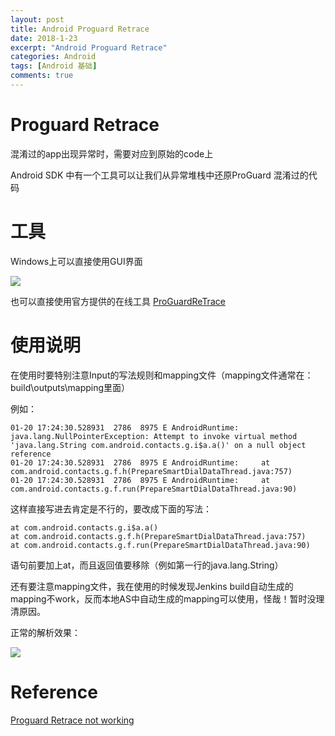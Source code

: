 ```yaml
---
layout: post
title: Android Proguard Retrace
date: 2018-1-23
excerpt: "Android Proguard Retrace"
categories: Android
tags: [Android 基础]
comments: true
---
```


# Proguard Retrace

混淆过的app出现异常时，需要对应到原始的code上

Android SDK 中有一个工具可以让我们从异常堆栈中还原ProGuard 混淆过的代码

# 工具

Windows上可以直接使用GUI界面

![](https://i.imgur.com/RqtR9r2.jpg)

也可以直接使用官方提供的在线工具 [ProGuardReTrace](https://dev-tips.org/Formatters/ProGuardReTrace)

# 使用说明

在使用时要特别注意Input的写法规则和mapping文件（mapping文件通常在：build\outputs\mapping里面）

例如：

    01-20 17:24:30.528931  2786  8975 E AndroidRuntime: java.lang.NullPointerException: Attempt to invoke virtual method 'java.lang.String com.android.contacts.g.i$a.a()' on a null object reference
    01-20 17:24:30.528931  2786  8975 E AndroidRuntime: 	at com.android.contacts.g.f.h(PrepareSmartDialDataThread.java:757)
    01-20 17:24:30.528931  2786  8975 E AndroidRuntime: 	at com.android.contacts.g.f.run(PrepareSmartDialDataThread.java:90)

这样直接写进去肯定是不行的，要改成下面的写法：

    at com.android.contacts.g.i$a.a()
    at com.android.contacts.g.f.h(PrepareSmartDialDataThread.java:757)
    at com.android.contacts.g.f.run(PrepareSmartDialDataThread.java:90)
    
语句前要加上at，而且返回值要移除（例如第一行的java.lang.String）

还有要注意mapping文件，我在使用的时候发现Jenkins build自动生成的mapping不work，反而本地AS中自动生成的mapping可以使用，怪哉！暂时没理清原因。

正常的解析效果：

![](https://i.imgur.com/fSkT7jd.jpg)


# Reference

[Proguard Retrace not working](https://stackoverflow.com/questions/10542797/proguard-retrace-not-working-with-stacktrace-runtime-info-like-e-androidruntime)